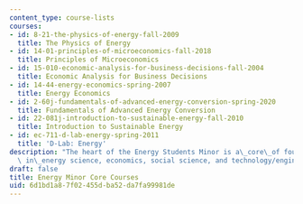 ```yaml
---
content_type: course-lists
courses:
- id: 8-21-the-physics-of-energy-fall-2009
  title: The Physics of Energy
- id: 14-01-principles-of-microeconomics-fall-2018
  title: Principles of Microeconomics
- id: 15-010-economic-analysis-for-business-decisions-fall-2004
  title: Economic Analysis for Business Decisions
- id: 14-44-energy-economics-spring-2007
  title: Energy Economics
- id: 2-60j-fundamentals-of-advanced-energy-conversion-spring-2020
  title: Fundamentals of Advanced Energy Conversion
- id: 22-081j-introduction-to-sustainable-energy-fall-2010
  title: Introduction to Sustainable Energy
- id: ec-711-d-lab-energy-spring-2011
  title: 'D-Lab: Energy'
description: "The heart of the Energy Students Minor is a\_core\_of foundational subjects\
  \ in\_energy science, economics, social science, and technology/engineering."
draft: false
title: Energy Minor Core Courses
uid: 6d1bd1a8-7f02-455d-ba52-da7fa99981de
---
```

